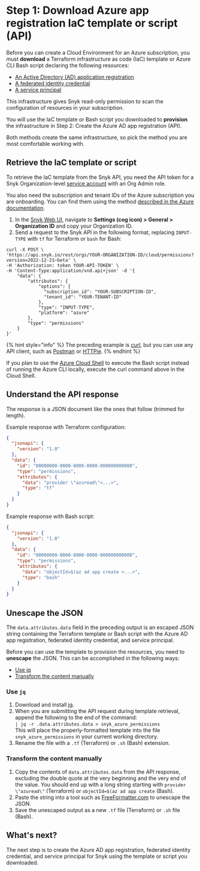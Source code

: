 # Step 1: Download Azure app registration IaC template or script (API)

Before you can create a Cloud Environment for an Azure subscription, you must **download** a Terraform infrastructure as code (IaC) template or Azure CLI Bash script declaring the following resources:

* [An Active Directory (AD) application registration](https://learn.microsoft.com/en-us/azure/active-directory/develop/app-objects-and-service-principals#application-registration)
* [A federated identity credential](https://learn.microsoft.com/en-us/azure/active-directory/develop/workload-identity-federation)
* [A service principal](https://learn.microsoft.com/en-us/azure/active-directory/develop/app-objects-and-service-principals#service-principal-object)

This infrastructure gives Snyk read-only permission to scan the configuration of resources in your subscription.

You will use the IaC template or Bash script you downloaded to **provision** the infrastructure in Step 2: Create the Azure AD app registration (API).

Both methods create the same infrastructure, so pick the method you are most comfortable working with.

## Retrieve the IaC template or script

To retrieve the IaC template from the Snyk API, you need the API token for a Snyk Organization-level [service account](../../../../enterprise-configuration/service-accounts/) with an Org Admin role.

You also need the subscription and tenant IDs of the Azure subscription you are onboarding. You can find them using the method [described in the Azure documentation](https://learn.microsoft.com/en-us/azure/azure-portal/get-subscription-tenant-id).

1. In the [Snyk Web UI](https://app.snyk.io/), navigate to **Settings (cog icon) > General > Organization ID** and copy your Organization ID.
2. Send a request to the Snyk API in the following format, replacing `INPUT-TYPE` with `tf` for Terraform or `bash` for Bash:

```
curl -X POST \
'https://api.snyk.io/rest/orgs/YOUR-ORGANIZATION-ID/cloud/permissions?version=2022-12-21~beta' \
-H 'Authorization: token YOUR-API-TOKEN' \
-H 'Content-Type:application/vnd.api+json' -d '{
    "data": {
        "attributes": {
            "options": {
              "subscription_id": "YOUR-SUBSCRIPTION-ID",
              "tenant_id": "YOUR-TENANT-ID"
            },
            "type": "INPUT-TYPE",
            "platform": "azure"
        },
        "type": "permissions"
    }
}'
```

{% hint style="info" %}
The preceding example is [curl](https://curl.se/), but you can use any API client, such as [Postman](https://www.postman.com/) or [HTTPie](https://httpie.io/).
{% endhint %}

If you plan to use the [Azure Cloud Shell](https://portal.azure.com/#cloudshell/) to execute the Bash script instead of running the Azure CLI locally, execute the curl command above in the Cloud Shell.

## Understand the API response

The response is a JSON document like the ones that follow (trimmed for length).

Example response with Terraform configuration:

```json
{
  "jsonapi": {
    "version": "1.0"
  },
  "data": {
    "id": "00000000-0000-0000-0000-000000000000",
    "type": "permissions",
    "attributes": {
      "data": "provider \"azuread\"<...>",
      "type": "tf"
    }
  }
}
```

Example response with Bash script:

```json
{
  "jsonapi": {
    "version": "1.0"
  },
  "data": {
    "id": "00000000-0000-0000-0000-000000000000",
    "type": "permissions",
    "attributes": {
      "data": "objectId=$(az ad app create <...>",
      "type": "bash"
    }
  }
}
```

## Unescape the JSON

The `data.attributes.data` field in the preceding output is an escaped JSON string containing the Terraform template or Bash script with the Azure AD app registration, federated identity credential, and service principal.

Before you can use the template to provision the resources, you need to **unescape** the JSON. This can be accomplished in the following ways:

* [Use jq](step-1-download-azure-app-registration-iac-template-or-script-api.md#use-jq)
* [Transform the content manually](step-1-download-azure-app-registration-iac-template-or-script-api.md#transform-the-content-manually)

### Use `jq`

1. Download and install [jq](https://stedolan.github.io/jq/download/).
2. When you are submitting the API request during template retrieval, append the following to the end of the command:\
   `| jq -r .data.attributes.data > snyk_azure_permissions`\
   This will place the properly-formatted template into the file `snyk_azure_permissions` in your current working directory.
3. Rename the file with a `.tf` (Terraform) or `.sh` (Bash) extension.

### Transform the content manually

1. Copy the contents of `data.attributes.data` from the API response, excluding the double quote at the very beginning and the very end of the value. You should end up with a long string starting with `provider \"azuread\"` (Terraform) or `objectId=$(az ad app create` (Bash).
2. Paste the string into a tool such as [FreeFormatter.com](https://www.freeformatter.com/json-escape.html) to unescape the JSON.
3. Save the unescaped output as a new `.tf` file (Terraform) or `.sh` file (Bash).

## What's next?

The next step is to create the Azure AD app registration, federated identity credential, and service principal for Snyk using the template or script you downloaded.
